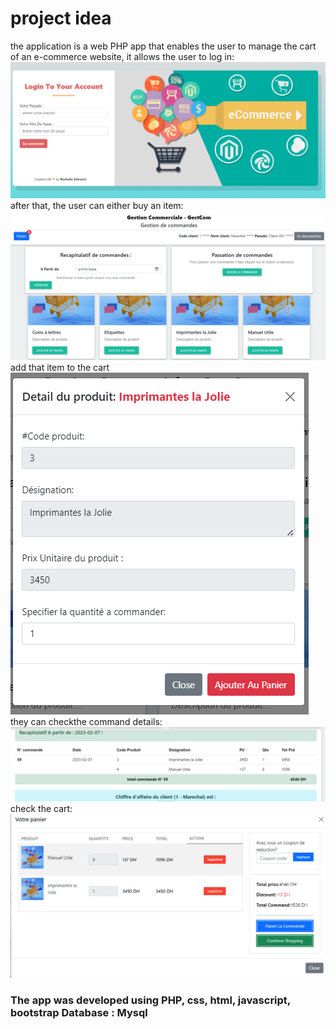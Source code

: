 # project idea
the application is a web PHP app that enables the user to manage the cart of an e-commerce website, it allows the user to log in:
<img src="screens/login.PNG">
after that, the user can either buy an item:
<img src="screens/passer_commande.PNG">
add that item to the cart
<img src="screens/add_panier.PNG">
they can checkthe command details:
<img src="screens/commande_details.PNG">
check the cart:
<img src="screens/panier.PNG">
<h3>The app was developed using
PHP, css, html, javascript, bootstrap
Database : Mysql
</h3>



